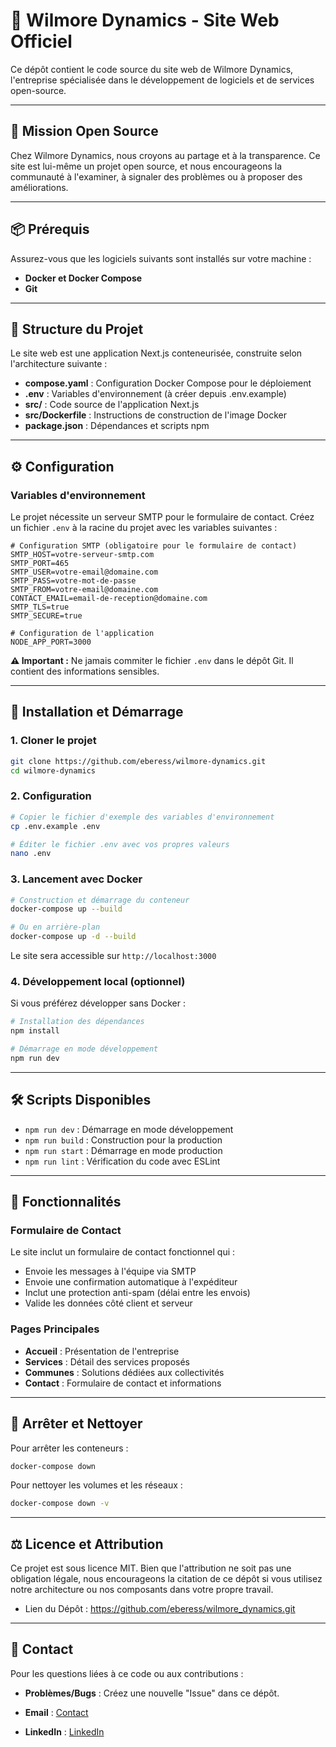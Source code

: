 # 🚀 Wilmore Dynamics - Site Web Officiel

Ce dépôt contient le code source du site web de Wilmore Dynamics, l'entreprise spécialisée dans le développement de logiciels et de services open-source.

---

## 🌟 Mission Open Source

Chez Wilmore Dynamics, nous croyons au partage et à la transparence. Ce site est lui-même un projet open source, et nous encourageons la communauté à l'examiner, à signaler des problèmes ou à proposer des améliorations.

---

## 📦 Prérequis

Assurez-vous que les logiciels suivants sont installés sur votre machine :

* **Docker et Docker Compose**
* **Git**

---

## 📂 Structure du Projet

Le site web est une application Next.js conteneurisée, construite selon l'architecture suivante :

* **compose.yaml** : Configuration Docker Compose pour le déploiement
* **.env** : Variables d'environnement (à créer depuis .env.example)
* **src/** : Code source de l'application Next.js
* **src/Dockerfile** : Instructions de construction de l'image Docker
* **package.json** : Dépendances et scripts npm

---

## ⚙️ Configuration

### Variables d'environnement

Le projet nécessite un serveur SMTP pour le formulaire de contact. Créez un fichier `.env` à la racine du projet avec les variables suivantes :

```env
# Configuration SMTP (obligatoire pour le formulaire de contact)
SMTP_HOST=votre-serveur-smtp.com
SMTP_PORT=465
SMTP_USER=votre-email@domaine.com
SMTP_PASS=votre-mot-de-passe
SMTP_FROM=votre-email@domaine.com
CONTACT_EMAIL=email-de-reception@domaine.com
SMTP_TLS=true
SMTP_SECURE=true

# Configuration de l'application
NODE_APP_PORT=3000
```

**⚠️ Important :** Ne jamais commiter le fichier `.env` dans le dépôt Git. Il contient des informations sensibles.

---

## 🚀 Installation et Démarrage

### 1. Cloner le projet
```bash
git clone https://github.com/eberess/wilmore-dynamics.git
cd wilmore-dynamics
```

### 2. Configuration
```bash
# Copier le fichier d'exemple des variables d'environnement
cp .env.example .env

# Éditer le fichier .env avec vos propres valeurs
nano .env
```

### 3. Lancement avec Docker
```bash
# Construction et démarrage du conteneur
docker-compose up --build

# Ou en arrière-plan
docker-compose up -d --build
```

Le site sera accessible sur `http://localhost:3000`

### 4. Développement local (optionnel)
Si vous préférez développer sans Docker :

```bash
# Installation des dépendances
npm install

# Démarrage en mode développement
npm run dev
```

---

## 🛠️ Scripts Disponibles

* `npm run dev` : Démarrage en mode développement
* `npm run build` : Construction pour la production
* `npm run start` : Démarrage en mode production
* `npm run lint` : Vérification du code avec ESLint

---

## 📧 Fonctionnalités

### Formulaire de Contact
Le site inclut un formulaire de contact fonctionnel qui :
- Envoie les messages à l'équipe via SMTP
- Envoie une confirmation automatique à l'expéditeur
- Inclut une protection anti-spam (délai entre les envois)
- Valide les données côté client et serveur

### Pages Principales
- **Accueil** : Présentation de l'entreprise
- **Services** : Détail des services proposés
- **Communes** : Solutions dédiées aux collectivités
- **Contact** : Formulaire de contact et informations

---

## 🛑 Arrêter et Nettoyer

Pour arrêter les conteneurs :
```bash
docker-compose down
```
Pour nettoyer les volumes et les réseaux :
```bash
docker-compose down -v
```

--- 

## ⚖️ Licence et Attribution

Ce projet est sous licence MIT. Bien que l'attribution ne soit pas une obligation légale, nous encourageons la citation de ce dépôt si vous utilisez notre architecture ou nos composants dans votre propre travail.

* Lien du Dépôt : https://github.com/eberess/wilmore_dynamics.git

---

## 📧 Contact

Pour les questions liées à ce code ou aux contributions :

* **Problèmes/Bugs** : Créez une nouvelle "Issue" dans ce dépôt.

* **Email** : [Contact](mailto:contact@wilmoredynamics.com)

* **LinkedIn** : [LinkedIn](https://www.linkedin.com/in/el-beressa/)

